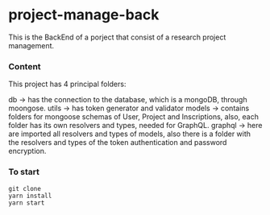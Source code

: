 # project-manage-back

This is the BackEnd of a porject that consist of a research project management.

### Content

This project has 4 principal folders:

db -> has the connection to the database, which is a mongoDB, through moongose.
utils -> has token generator and validator
models -> contains folders for mongoose schemas of User, Project and Inscriptions, also, each folder has its own resolvers and types, needed for GraphQL.
graphql -> here are imported all resolvers and types of models, also there is a folder with the resolvers and types of the token authentication and password encryption.
 
### To start
```
git clone 
yarn install
yarn start
```

